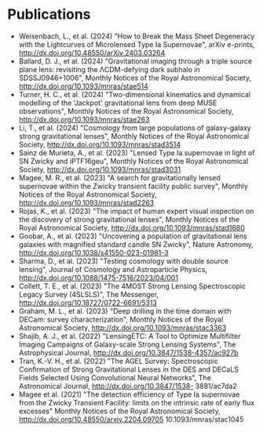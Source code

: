 # Publications

- Weisenbach, L., et al. (2024) "How to Break the Mass Sheet Degeneracy with the Lightcurves of Microlensed Type Ia Supernovae", arXiv e-prints, http://dx.doi.org/10.48550/arXiv.2403.03264
- Ballard, D. J., et al. (2024) "Gravitational imaging through a triple source plane lens: revisiting the ΛCDM-defying dark subhalo in SDSSJ0946+1006", Monthly Notices of the Royal Astronomical Society, http://dx.doi.org/10.1093/mnras/stae514
- Turner, H. C., et al. (2024) "Two-dimensional kinematics and dynamical modelling of the 'Jackpot' gravitational lens from deep MUSE observations", Monthly Notices of the Royal Astronomical Society, http://dx.doi.org/10.1093/mnras/stae263
- Li, T., et al. (2024) "Cosmology from large populations of galaxy-galaxy strong gravitational lenses", Monthly Notices of the Royal Astronomical Society, http://dx.doi.org/10.1093/mnras/stad3514
- Sainz de Murieta, A., et al. (2023) "Lensed Type Ia supernovae in light of SN Zwicky and iPTF16geu", Monthly Notices of the Royal Astronomical Society, http://dx.doi.org/10.1093/mnras/stad3031
- Magee, M. R., et al. (2023) "A search for gravitationally lensed supernovae within the Zwicky transient facility public survey", Monthly Notices of the Royal Astronomical Society, http://dx.doi.org/10.1093/mnras/stad2263
- Rojas, K., et al. (2023) "The impact of human expert visual inspection on the discovery of strong gravitational lenses", Monthly Notices of the Royal Astronomical Society, http://dx.doi.org/10.1093/mnras/stad1680
- Goobar, A., et al. (2023) "Uncovering a population of gravitational lens galaxies with magnified standard candle SN Zwicky", Nature Astronomy, http://dx.doi.org/10.1038/s41550-023-01981-3
- Sharma, D., et al. (2023) "Testing cosmology with double source lensing", Journal of Cosmology and Astroparticle Physics, http://dx.doi.org/10.1088/1475-7516/2023/04/001
- Collett, T. E., et al. (2023) "The 4MOST Strong Lensing Spectroscopic Legacy Survey (4SLSLS)", The Messenger, http://dx.doi.org/10.18727/0722-6691/5313
- Graham, M. L., et al. (2023) "Deep drilling in the time domain with DECam: survey characterization", Monthly Notices of the Royal Astronomical Society, http://dx.doi.org/10.1093/mnras/stac3363
- Shajib, A. J., et al. (2022) "LensingETC: A Tool to Optimize Multifilter Imaging Campaigns of Galaxy-scale Strong Lensing Systems", The Astrophysical Journal, http://dx.doi.org/10.3847/1538-4357/ac927b
- Tran, K.-V. H., et al. (2022) "The AGEL Survey: Spectroscopic Confirmation of Strong Gravitational Lenses in the DES and DECaLS Fields Selected Using Convolutional Neural Networks", The Astronomical Journal, http://dx.doi.org/10.3847/1538- 3881/ac7da2
- Magee et al. (2021) "The detection efficiency of Type Ia supernovae from the Zwicky Transient Facility: limits on the intrinsic rate of early flux excesses" Monthly Notices of the Royal Astronomical Society, http://dx.doi.org/10.48550/arxiv.2204.09705 10.1093/mnras/stac1045
